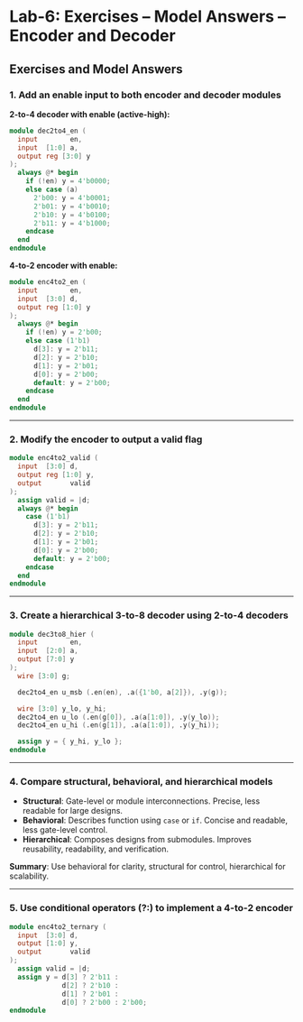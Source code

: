 # Lab-6: Exercises – Model Answers – Encoder and Decoder

## Exercises and Model Answers

### 1. Add an enable input to both encoder and decoder modules

**2-to-4 decoder with enable (active-high):**
```verilog
module dec2to4_en (
  input        en,
  input  [1:0] a,
  output reg [3:0] y
);
  always @* begin
    if (!en) y = 4'b0000;
    else case (a)
      2'b00: y = 4'b0001;
      2'b01: y = 4'b0010;
      2'b10: y = 4'b0100;
      2'b11: y = 4'b1000;
    endcase
  end
endmodule
```

**4-to-2 encoder with enable:**
```verilog
module enc4to2_en (
  input        en,
  input  [3:0] d,
  output reg [1:0] y
);
  always @* begin
    if (!en) y = 2'b00;
    else case (1'b1)
      d[3]: y = 2'b11;
      d[2]: y = 2'b10;
      d[1]: y = 2'b01;
      d[0]: y = 2'b00;
      default: y = 2'b00;
    endcase
  end
endmodule
```

---

### 2. Modify the encoder to output a valid flag
```verilog
module enc4to2_valid (
  input  [3:0] d,
  output reg [1:0] y,
  output       valid
);
  assign valid = |d;
  always @* begin
    case (1'b1)
      d[3]: y = 2'b11;
      d[2]: y = 2'b10;
      d[1]: y = 2'b01;
      d[0]: y = 2'b00;
      default: y = 2'b00;
    endcase
  end
endmodule
```

---

### 3. Create a hierarchical 3-to-8 decoder using 2-to-4 decoders
```verilog
module dec3to8_hier (
  input        en,
  input  [2:0] a,
  output [7:0] y
);
  wire [3:0] g;

  dec2to4_en u_msb (.en(en), .a({1'b0, a[2]}), .y(g));

  wire [3:0] y_lo, y_hi;
  dec2to4_en u_lo (.en(g[0]), .a(a[1:0]), .y(y_lo));
  dec2to4_en u_hi (.en(g[1]), .a(a[1:0]), .y(y_hi));

  assign y = { y_hi, y_lo };
endmodule
```

---

### 4. Compare structural, behavioral, and hierarchical models

- **Structural**: Gate-level or module interconnections. Precise, less readable for large designs.  
- **Behavioral**: Describes function using `case` or `if`. Concise and readable, less gate-level control.  
- **Hierarchical**: Composes designs from submodules. Improves reusability, readability, and verification.  

**Summary**: Use behavioral for clarity, structural for control, hierarchical for scalability.

---

### 5. Use conditional operators (?:) to implement a 4-to-2 encoder
```verilog
module enc4to2_ternary (
  input  [3:0] d,
  output [1:0] y,
  output       valid
);
  assign valid = |d;
  assign y = d[3] ? 2'b11 :
             d[2] ? 2'b10 :
             d[1] ? 2'b01 :
             d[0] ? 2'b00 : 2'b00;
endmodule
```


